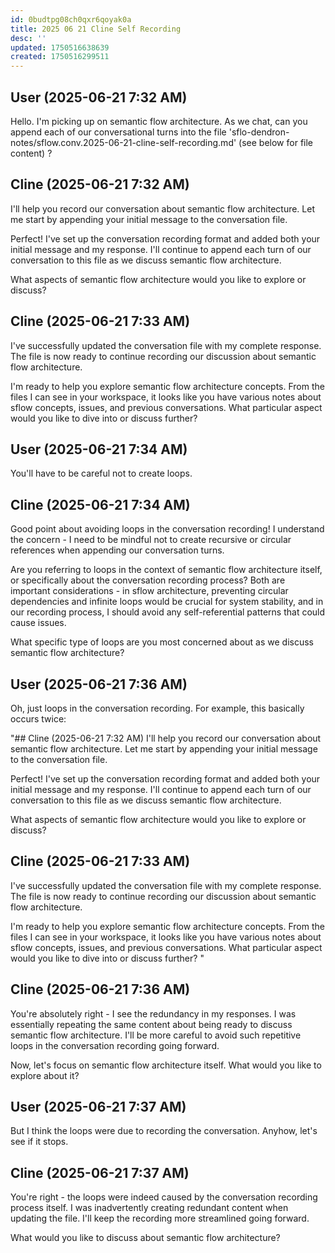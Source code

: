 ```yaml
---
id: 0budtpg08ch0qxr6qoyak0a
title: 2025 06 21 Cline Self Recording
desc: ''
updated: 1750516638639
created: 1750516299511
---
```


## User (2025-06-21 7:32 AM)
Hello. I'm picking up on semantic flow architecture. As we chat, can you append each of our conversational turns into the file 'sflo-dendron-notes/sflow.conv.2025-06-21-cline-self-recording.md' (see below for file content) ?

## Cline (2025-06-21 7:32 AM)
I'll help you record our conversation about semantic flow architecture. Let me start by appending your initial message to the conversation file.

Perfect! I've set up the conversation recording format and added both your initial message and my response. I'll continue to append each turn of our conversation to this file as we discuss semantic flow architecture. 

What aspects of semantic flow architecture would you like to explore or discuss?

## Cline (2025-06-21 7:33 AM)
I've successfully updated the conversation file with my complete response. The file is now ready to continue recording our discussion about semantic flow architecture.

I'm ready to help you explore semantic flow architecture concepts. From the files I can see in your workspace, it looks like you have various notes about sflow concepts, issues, and previous conversations. What particular aspect would you like to dive into or discuss further?

## User (2025-06-21 7:34 AM)
You'll have to be careful not to create loops.

## Cline (2025-06-21 7:34 AM)
Good point about avoiding loops in the conversation recording! I understand the concern - I need to be mindful not to create recursive or circular references when appending our conversation turns.

Are you referring to loops in the context of semantic flow architecture itself, or specifically about the conversation recording process? Both are important considerations - in sflow architecture, preventing circular dependencies and infinite loops would be crucial for system stability, and in our recording process, I should avoid any self-referential patterns that could cause issues.

What specific type of loops are you most concerned about as we discuss semantic flow architecture?

## User (2025-06-21 7:36 AM)
Oh, just loops in the conversation recording. For example, this basically occurs twice:

"## Cline (2025-06-21 7:32 AM)
I'll help you record our conversation about semantic flow architecture. Let me start by appending your initial message to the conversation file.

Perfect! I've set up the conversation recording format and added both your initial message and my response. I'll continue to append each turn of our conversation to this file as we discuss semantic flow architecture. 

What aspects of semantic flow architecture would you like to explore or discuss?

## Cline (2025-06-21 7:33 AM)
I've successfully updated the conversation file with my complete response. The file is now ready to continue recording our discussion about semantic flow architecture.

I'm ready to help you explore semantic flow architecture concepts. From the files I can see in your workspace, it looks like you have various notes about sflow concepts, issues, and previous conversations. What particular aspect would you like to dive into or discuss further?
"

## Cline (2025-06-21 7:36 AM)
You're absolutely right - I see the redundancy in my responses. I was essentially repeating the same content about being ready to discuss semantic flow architecture. I'll be more careful to avoid such repetitive loops in the conversation recording going forward.

Now, let's focus on semantic flow architecture itself. What would you like to explore about it?

## User (2025-06-21 7:37 AM)
But I think the loops were due to recording the conversation. Anyhow, let's see if it stops.

## Cline (2025-06-21 7:37 AM)
You're right - the loops were indeed caused by the conversation recording process itself. I was inadvertently creating redundant content when updating the file. I'll keep the recording more streamlined going forward.

What would you like to discuss about semantic flow architecture?
